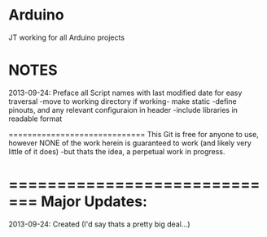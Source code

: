Arduino
=======

JT working for all Arduino projects

NOTES
=============================
2013-09-24: Preface all Script names with last modified date for easy traversal
	-move to working directory if working-  make static
		-define pinouts, and any relevant configuraion in header
		-include libraries in readable format
		
=============================
This Git is free for anyone to use, however NONE of the work herein is guaranteed to work (and likely very little of it does)
	-but thats the idea, a perpetual work in progress.
	
=============================
Major Updates:
=============================
2013-09-24: Created (I'd say thats a pretty big deal...)	
